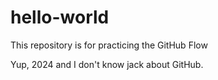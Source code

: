 # hello-world
This repository is for practicing the GitHub Flow 

Yup, 2024 and I don't know jack about GitHub. 
